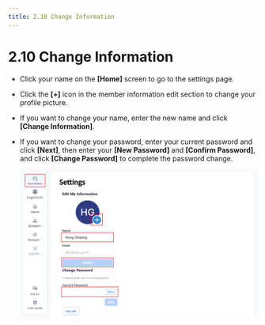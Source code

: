 ```yaml
---
title: 2.10 Change Information
---
```


# 2.10 Change Information

- Click your name on the **\[Home]** screen to go to the settings page.
- Click the **\[+]** icon in the member information edit section to change your profile picture.
- If you want to change your name, enter the new name and click **\[Change Information]**.
- If you want to change your password, enter your current password and click **\[Next]**, then enter your **\[New Password]** and **\[Confirm Password]**, and click **\[Change Password]** to complete the password change.

  ![](/img/en_teacher/en_teacher_2-10.jpg)
